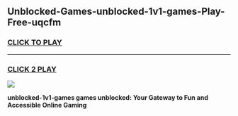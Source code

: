 
## Unblocked-Games-unblocked-1v1-games-Play-Free-uqcfm
<h3>
<a href="https://premium76.site?title=unblocked-1v1-games&ref=18A">CLICK TO PLAY</a></h3>
<hr>

<h3>
<a href="https://premium76.site?title=unblocked-1v1-games&ref=18A">CLICK 2 PLAY</a>
  
</h3>

<a href="https://premium76.site?title=unblocked-1v1-games&ref=18A"><img src="https://clearcache.store/games.png"></a>


**unblocked-1v1-games games unblocked: Your Gateway to Fun and Accessible Online Gaming**
